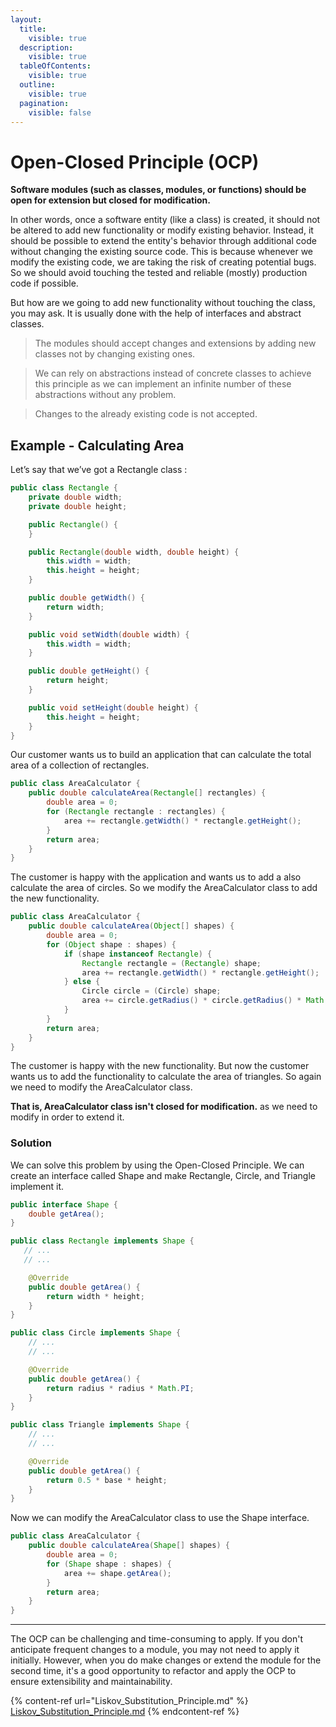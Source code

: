 ```yaml
---
layout:
  title:
    visible: true
  description:
    visible: true
  tableOfContents:
    visible: true
  outline:
    visible: true
  pagination:
    visible: false
---
```


# Open-Closed Principle (OCP)

**Software modules (such as classes, modules, or functions) should be open for extension but closed for modification.**

In other words, once a software entity (like a class) is created, it should not be altered to add new functionality or modify existing behavior. Instead, it should be possible to extend the entity's behavior through additional code without changing the existing source code. This is because whenever we modify the existing code, we are taking the risk of creating potential bugs. So we should avoid touching the tested and reliable (mostly) production code if possible.

But how are we going to add new functionality without touching the class, you may ask. It is usually done with the help of interfaces and abstract classes.

> The modules should accept changes and extensions by adding new classes not by changing existing ones.

> We can rely on abstractions instead of concrete classes to achieve this principle as we can implement an infinite number of these abstractions without any problem.

> Changes to the already existing code is not accepted.

## Example - Calculating Area

Let’s say that we’ve got a Rectangle class :

```java
public class Rectangle {
    private double width;
    private double height;

    public Rectangle() {
    }

    public Rectangle(double width, double height) {
        this.width = width;
        this.height = height;
    }

    public double getWidth() {
        return width;
    }

    public void setWidth(double width) {
        this.width = width;
    }

    public double getHeight() {
        return height;
    }

    public void setHeight(double height) {
        this.height = height;
    }
}
```

Our customer wants us to build an application that can calculate the total area of a collection of rectangles.

```java
public class AreaCalculator {
    public double calculateArea(Rectangle[] rectangles) {
        double area = 0;
        for (Rectangle rectangle : rectangles) {
            area += rectangle.getWidth() * rectangle.getHeight();
        }
        return area;
    }
}
```

The customer is happy with the application and wants us to add a also calculate the area of circles. So we modify the AreaCalculator class to add the new functionality.

```java
public class AreaCalculator {
    public double calculateArea(Object[] shapes) {
        double area = 0;
        for (Object shape : shapes) {
            if (shape instanceof Rectangle) {
                Rectangle rectangle = (Rectangle) shape;
                area += rectangle.getWidth() * rectangle.getHeight();
            } else {
                Circle circle = (Circle) shape;
                area += circle.getRadius() * circle.getRadius() * Math.PI;
            }
        }
        return area;
    }
}
```

The customer is happy with the new functionality. But now the customer wants us to add the functionality to calculate the area of triangles. So again we need to modify the AreaCalculator class.

**That is, AreaCalculator class isn't closed for modification.** as we need to modify in order to extend it.

### Solution

We can solve this problem by using the Open-Closed Principle. We can create an interface called Shape and make Rectangle, Circle, and Triangle implement it.

```java
public interface Shape {
    double getArea();
}
```

```java
public class Rectangle implements Shape {
   // ...
   // ...

    @Override
    public double getArea() {
        return width * height;
    }
}
```

```java
public class Circle implements Shape {
    // ...
    // ...

    @Override
    public double getArea() {
        return radius * radius * Math.PI;
    }
}
```

```java
public class Triangle implements Shape {
    // ...
    // ...

    @Override
    public double getArea() {
        return 0.5 * base * height;
    }
}
```

Now we can modify the AreaCalculator class to use the Shape interface.

```java
public class AreaCalculator {
    public double calculateArea(Shape[] shapes) {
        double area = 0;
        for (Shape shape : shapes) {
            area += shape.getArea();
        }
        return area;
    }
}
```

***

The OCP can be challenging and time-consuming to apply. If you don't anticipate frequent changes to a module, you may not need to apply it initially. However, when you do make changes or extend the module for the second time, it's a good opportunity to refactor and apply the OCP to ensure extensibility and maintainability.

{% content-ref url="Liskov_Substitution_Principle.md" %}
[Liskov\_Substitution\_Principle.md](Liskov\_Substitution\_Principle.md)
{% endcontent-ref %}
